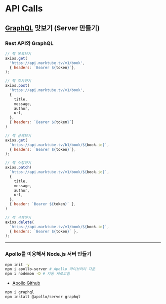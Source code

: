# API Calls

## [GraphQL](https://graphql.org) 맛보기 (Server 만들기)
### Rest API와 GraphQL
```js
// 책 목록보기
axios.get(
  'https://api.marktube.tv/v1/book',
  { headers: `Bearer ${token}`},
);
```
```js
// 책 추가하기
axios.post(
  'https://api.marktube.tv/v1/book',
  {
    title,
    message,
    author,
    url,
  },
  { headers: `Bearer ${token}`}
)
```
```js
// 책 상세보기
axios.get(
  `https://api.marktube.tv/b1/book/${book.id}`,
  { headers: `Bearer ${token}`},
);
```
```js
// 책 수정하기
axios.patch(
  `https://api.marktube.tv/v1/book/${book.id}`,
  {
    title,
    message,
    author,
    url,
  },
  { header: `Bearer ${token}` },
)
```
```js
// 책 삭제하기
axios.delete(
  `https://api.marktube.tv/v1/book/${book.id}`,
  { headers: `Bearer ${token}` },
);
```

---

### Apollo를 이용해서 Node.js 서버 만들기
```bash
npm init -y
npm i apollo-server # Apollo 라이브러리 다운
npm i nodemon -D # 자동 새로고침
```
- [Apollo Github](https://github.com/apollographql/apollo-server)
```bash
npm i graphql
npm install @apollo/server graphql
```